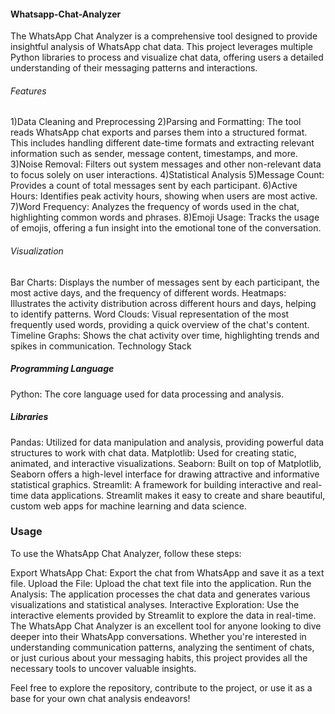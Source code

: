 #### Whatsapp-Chat-Analyzer
The WhatsApp Chat Analyzer is a comprehensive tool designed to provide insightful analysis of WhatsApp chat data. This project leverages multiple Python libraries to process and visualize chat data, offering users a detailed understanding of their messaging patterns and interactions.

<h6>Features</h6>
1)Data Cleaning and Preprocessing
2)Parsing and Formatting: The tool reads WhatsApp chat exports and parses them into a structured format. This includes handling different date-time formats and extracting relevant information such as sender, message content, timestamps, and more.
3)Noise Removal: Filters out system messages and other non-relevant data to focus solely on user interactions.
4)Statistical Analysis
5)Message Count: Provides a count of total messages sent by each participant.
6)Active Hours: Identifies peak activity hours, showing when users are most active.
7)Word Frequency: Analyzes the frequency of words used in the chat, highlighting common words and phrases.
8)Emoji Usage: Tracks the usage of emojis, offering a fun insight into the emotional tone of the conversation.
<h6>Visualization</h6>
Bar Charts: Displays the number of messages sent by each participant, the most active days, and the frequency of different words.
Heatmaps: Illustrates the activity distribution across different hours and days, helping to identify patterns.
Word Clouds: Visual representation of the most frequently used words, providing a quick overview of the chat's content.
Timeline Graphs: Shows the chat activity over time, highlighting trends and spikes in communication.
Technology Stack
<h5>Programming Language</h5>
Python: The core language used for data processing and analysis.
<h5>Libraries</h5>
Pandas: Utilized for data manipulation and analysis, providing powerful data structures to work with chat data.
Matplotlib: Used for creating static, animated, and interactive visualizations.
Seaborn: Built on top of Matplotlib, Seaborn offers a high-level interface for drawing attractive and informative statistical graphics.
Streamlit: A framework for building interactive and real-time data applications. Streamlit makes it easy to create and share beautiful, custom web apps for machine learning and data science.
<h3>Usage</h3>
To use the WhatsApp Chat Analyzer, follow these steps:

Export WhatsApp Chat: Export the chat from WhatsApp and save it as a text file.
Upload the File: Upload the chat text file into the application.
Run the Analysis: The application processes the chat data and generates various visualizations and statistical analyses.
Interactive Exploration: Use the interactive elements provided by Streamlit to explore the data in real-time.
The WhatsApp Chat Analyzer is an excellent tool for anyone looking to dive deeper into their WhatsApp conversations. Whether you're interested in understanding communication patterns, analyzing the sentiment of chats, or just curious about your messaging habits, this project provides all the necessary tools to uncover valuable insights.

Feel free to explore the repository, contribute to the project, or use it as a base for your own chat analysis endeavors!






